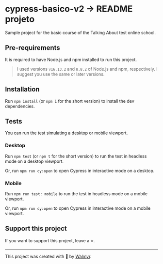 # cypress-basico-v2 -> README projeto

Sample project for the basic course of the Talking About test online school.

## Pre-requirements

It is required to have Node.js and npm installed to run this project.

> I used versions `v16.13.2` and `8.8.2` of Node.js and npm, respectively. I suggest you use the same or later versions.

## Installation

Run `npm install` (or `npm i` for the short version) to install the dev dependencies.

## Tests

You can run the test simulating a desktop or mobile viewport.

### Desktop

Run `npm test` (or `npm t` for the short version) to run the test in headless mode on a desktop viewport.

Or, run `npm run cy:open` to open Cypress in interactive mode on a desktop.


### Mobile

Run `npm run test: mobile` to run the test in headless mode on a mobile viewport.

Or, run `npm run cy:open` to open Cypress in interactive mode on a mobile viewport.


## Support this project

If you want to support this project, leave a ⭐.

___

This project was created with 💚 by [Walmyr](https://walmyr.dev).